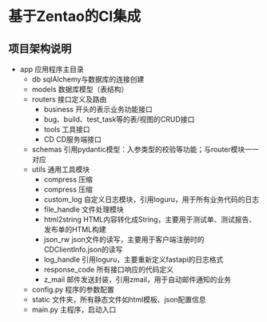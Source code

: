 # 基于Zentao的CI集成
## 项目架构说明
- app 应用程序主目录
  - db sqlAlchemy与数据库的连接创建
  - models 数据库模型（表结构）
  - routers 接口定义及路由
    - business 开头的表示业务功能接口
    - bug、build、test_task等的表/视图的CRUD接口
    - tools 工具接口
    - CD CD服务端接口
  - schemas 引用pydantic模型：入参类型的校验等功能；与router模块一一对应
  - utils 通用工具模块
    - compress 压缩
    - compress 压缩
    - custom_log 自定义日志模块，引用loguru，用于所有业务代码的日志
    - file_handle 文件处理模块
    - html2string HTML内容转化成String，主要用于测试单、测试报告、发布单的HTML构建
    - json_rw  json文件的读写，主要用于客户端注册时的CDClientInfo.json的读写
    - log_handle 引用loguru，主要重新定义fastapi的日志格式
    - response_code 所有接口响应的代码定义
    - z_mail 邮件发送封装，引用zmail，用于自动邮件通知的业务
  - config.py 程序的参数配置
  - static  文件夹，所有静态文件如html模板、json配置信息
  - main.py 主程序，启动入口

